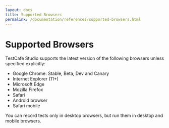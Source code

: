 ```yaml
---
layout: docs
title: Supported Browsers
permalink: /documentation/references/supported-browsers.html
---
```

# Supported Browsers

TestCafe Studio supports the latest version of the following browsers unless specified explicitly:

* Google Chrome: Stable, Beta, Dev and Canary
* Internet Explorer (11+)
* Microsoft Edge
* Mozilla Firefox
* Safari
* Android browser
* Safari mobile

You can record tests only in desktop browsers, but run them in desktop and mobile browsers.